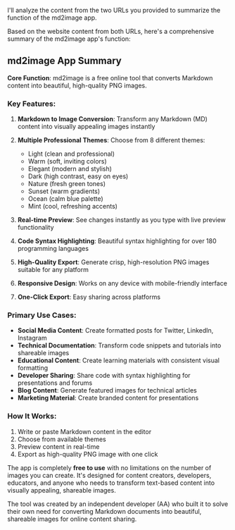 I'll analyze the content from the two URLs you provided to summarize the function of the md2image app.

Based on the website content from both URLs, here's a comprehensive summary of the md2image app's function:

## md2image App Summary

**Core Function**: md2image is a free online tool that converts Markdown content into beautiful, high-quality PNG images.

### Key Features:

1. **Markdown to Image Conversion**: Transform any Markdown (MD) content into visually appealing images instantly

2. **Multiple Professional Themes**: Choose from 8 different themes:
   - Light (clean and professional)
   - Warm (soft, inviting colors)
   - Elegant (modern and stylish)
   - Dark (high contrast, easy on eyes)
   - Nature (fresh green tones)
   - Sunset (warm gradients)
   - Ocean (calm blue palette)
   - Mint (cool, refreshing accents)

3. **Real-time Preview**: See changes instantly as you type with live preview functionality

4. **Code Syntax Highlighting**: Beautiful syntax highlighting for over 180 programming languages

5. **High-Quality Export**: Generate crisp, high-resolution PNG images suitable for any platform

6. **Responsive Design**: Works on any device with mobile-friendly interface

7. **One-Click Export**: Easy sharing across platforms

### Primary Use Cases:

- **Social Media Content**: Create formatted posts for Twitter, LinkedIn, Instagram
- **Technical Documentation**: Transform code snippets and tutorials into shareable images
- **Educational Content**: Create learning materials with consistent visual formatting
- **Developer Sharing**: Share code with syntax highlighting for presentations and forums
- **Blog Content**: Generate featured images for technical articles
- **Marketing Material**: Create branded content for presentations

### How It Works:
1. Write or paste Markdown content in the editor
2. Choose from available themes
3. Preview content in real-time
4. Export as high-quality PNG image with one click

The app is completely **free to use** with no limitations on the number of images you can create. It's designed for content creators, developers, educators, and anyone who needs to transform text-based content into visually appealing, shareable images.

The tool was created by an independent developer (AA) who built it to solve their own need for converting Markdown documents into beautiful, shareable images for online content sharing.